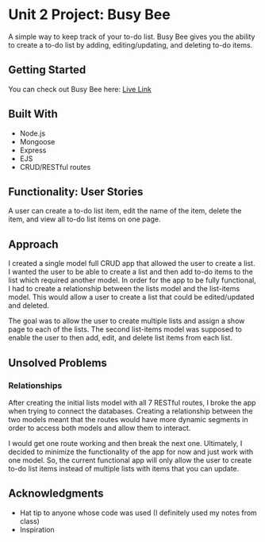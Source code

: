 # Unit 2 Project: Busy Bee

A simple way to keep track of your to-do list. Busy Bee gives you the ability to create a to-do list by adding, editing/updating, and deleting to-do items.

## Getting Started

You can check out Busy Bee here:
[Live Link](https://obscure-lake-34748.herokuapp.com/lists)

## Built With

* Node.js
* Mongoose
* Express
* EJS
* CRUD/RESTful routes

## Functionality: User Stories

A user can create a to-do list item, edit the name of the item, delete the item, and view all to-do list items on one page.

## Approach

I created a single model full CRUD app that allowed the user to create a list. I wanted the user to be able to create a list and then add to-do items to the list which required another model. In order for the app to be fully functional, I had to create a relationship between the lists model and the list-items model. This would allow a user to create a list that could be edited/updated and deleted.

The goal was to allow the user to create multiple lists and assign a show page to each of the lists. The second list-items model was supposed to enable the user to then add, edit, and delete list items from each list.

## Unsolved Problems

### Relationships
After creating the initial lists model with all 7 RESTful routes, I broke the app when trying to connect the databases. Creating a relationship between the two models meant that the routes would have more dynamic segments in order to access both models and allow them to interact.

I would get one route working and then break the next one. Ultimately, I decided to minimize the functionality of the app for now and just work with one model. So, the current functional app will only allow the user to create to-do list items instead of multiple lists with items that you can update.


## Acknowledgments
* Hat tip to anyone whose code was used (I definitely used my notes from class)
* Inspiration
